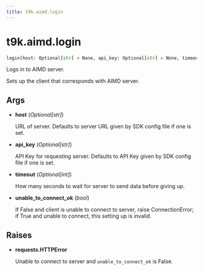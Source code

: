 ```yaml
---
title: t9k.aimd.login
---
```


# t9k.aimd.login

```python
login(host: Optional[str] = None, api_key: Optional[str] = None, timeout: Optional[int] = None, unable_to_connect_ok: bool = False) ‑> None
```

Logs in to AIMD server.

Sets up the client that corresponds with AIMD server.

## Args

* **host** (*Optional[str]*)

    URL of server. Defaults to server URL given by SDK config file if one is set.

* **api_key** (*Optional[str]*)

    API Key for requesting server. Defaults to API Key given by SDK config file if one is set.

* **timeout** (*Optional[int]*)

    How many seconds to wait for server to send data before giving up.

* **unable_to_connect_ok** (*bool*)

    If False and client is unable to connect to server, raise ConnectionError; if True and unable to connect, this setting up is invalid.

## Raises

* **requests.HTTPError**

    Unable to connect to server and `unable_to_connect_ok` is False.
